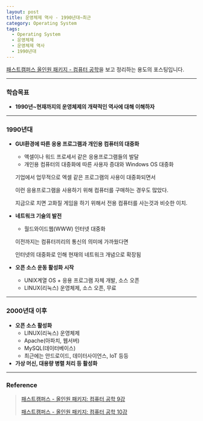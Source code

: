 ```yaml
---
layout: post
title: 운영체제 역사 - 1990년대~최근
category: Operating System
tags:
  - Operating System
  - 운영체제
  - 운영체제 역사
  - 1990년대
---
```




[패스트캠퍼스 올인원 패키지 - 컴퓨터 공학](https://online.fastcampus.co.kr/courses?query=%EC%BB%B4%ED%93%A8%ED%84%B0+%EA%B3%B5%ED%95%99)을 보고 정리하는 용도의 포스팅입니다.

---



### 학습목표

- **1990년~현재까지의 운영체제의 개략적인 역사에 대해 이해하자**

---

### 1990년대

- **GUI환경에 따른 응용 프로그램과 개인용 컴퓨터의 대중화**

  - 액셀이나 워드 프로세서 같은 응용프로그램들의 발달
  - 개인용 컴퓨터의 대중화에 따른 사용자 증대와 Windows OS 대중화

  기업에서 업무적으로 엑셀 같은 프로그램의 사용이 대중화되면서

  이런 응용프로그램을 사용하기 위해 컴퓨터를 구매하는 경우도 많았다.

  지금으로 치면 고화질 게임을 하기 위해서 전용 컴퓨터를 사는것과 비슷한 이치.

- **네트워크 기술의 발전**

  - 월드와이드웹(WWW) 인터넷 대중화

  이전까지는 컴퓨터끼리의 통신의 의미에 가까웠다면

  인터넷의 대중화로 인해 현재의 네트워크 개념으로 확장됨

- **오픈 소스 운동 활성화 시작**

  - UNIX계열 OS + 응용 프로그램 자체 개발, 소스 오픈
  - LINUX(리눅스) 운영체제, 소스 오픈, 무료

---

### 2000년대 이후

- **오픈 소스 활성화**
  - LINUX(리눅스) 운영체제
  - Apache(아파치, 웹서버)
  - MySQL(데이터베이스)
  - 최근에는 안드로이드, 데이터사이언스, IoT 등등
- **가상 머신, 대용량 병렬 처리 등 활성화**

---



### Reference

> [패스트캠퍼스 - 올인원 패키지: 컴퓨터 공학 9강](https://online.fastcampus.co.kr/courses/428668/lectures/6548636)
>
> [패스트캠퍼스 - 올인원 패키지: 컴퓨터 공학 10강](https://online.fastcampus.co.kr/courses/428668/lectures/6548629)

